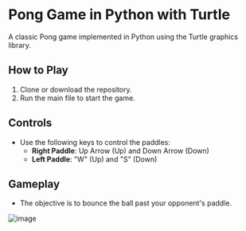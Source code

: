 # Pong Game in Python with Turtle

A classic Pong game implemented in Python using the Turtle graphics library.

## How to Play

1. Clone or download the repository.
2. Run the main file to start the game.

## Controls

- Use the following keys to control the paddles:
  - **Right Paddle**: Up Arrow (Up) and Down Arrow (Down)
  - **Left Paddle**: "W" (Up) and "S" (Down)

## Gameplay

- The objective is to bounce the ball past your opponent's paddle.

![image](https://github.com/user-attachments/assets/dd970f99-af25-4cbc-a241-d83dfb7a6847)
